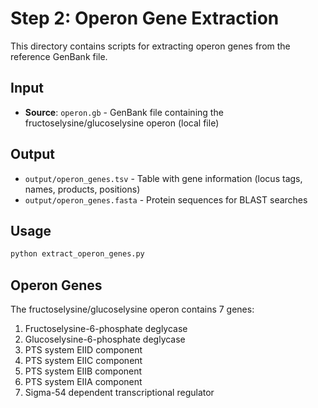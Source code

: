 # Step 2: Operon Gene Extraction

This directory contains scripts for extracting operon genes from the reference GenBank file.

## Input
- **Source**: `operon.gb` - GenBank file containing the fructoselysine/glucoselysine operon (local file)

## Output
- `output/operon_genes.tsv` - Table with gene information (locus tags, names, products, positions)
- `output/operon_genes.fasta` - Protein sequences for BLAST searches

## Usage
```bash
python extract_operon_genes.py
```

## Operon Genes
The fructoselysine/glucoselysine operon contains 7 genes:
1. Fructoselysine-6-phosphate deglycase
2. Glucoselysine-6-phosphate deglycase  
3. PTS system EIID component
4. PTS system EIIC component
5. PTS system EIIB component
6. PTS system EIIA component
7. Sigma-54 dependent transcriptional regulator